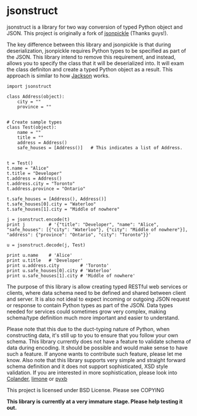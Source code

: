 jsonstruct
==========

jsonstruct is a library for two way conversion of typed Python object and JSON. This project is originally a fork of [jsonpickle](jsonpickle.github.com) (Thanks guys!).

The key difference between this library and jsonpickle is that during deserialization, jsonpickle requires Python types to be specified as part of the JSON. This library intend to remove this requirement, and instead, allows you to specify the class that it will be deserialized into. It will exam the class definiton and create a typed Python object as a result. This approach is similar to how [Jackson](https://github.com/FasterXML/jackson) works.
    
    import jsonstruct

    class Address(object):
        city = ""
        province = ""


    # Create sample types
    class Test(object):
        name = ""
        title = ""
        address = Address()
        safe_houses = [Address()]   # This indicates a list of Address.


    t = Test()
    t.name = "Alice"
    t.title = "Developer"
    t.address = Address()
    t.address.city = "Toronto"
    t.address.province = "Ontario"

    t.safe_houses = [Address(), Address()]
    t.safe_houses[0].city = "Waterloo"
    t.safe_houses[1].city = "Middle of nowhere"

    j = jsonstruct.encode(t)
    print j         # '{"title": "Developer", "name": "Alice", "safe_houses": [{"city": "Waterloo"}, {"city": "Middle of nowhere"}], "address": {"province": "Ontario", "city": "Toronto"}}'

    u = jsonstruct.decode(j, Test)

    print u.name    # 'Alice'
    print u.title   # 'Developer'
    print u.address.city        # 'Toronto'
    print u.safe_houses[0].city # 'Waterloo'
    print u.safe_houses[1].city # 'Middle of nowhere'

The purpose of this library is allow creating typed RESTful web services or clients, where data schema need to be defined and shared between client and server. It is also not ideal to expect incoming or outgoing JSON request or response to contain Python types as part of the JSON. Data types needed for services could sometimes grow very complex, making schema/type definition much more important and easier to understand.

Please note that this due to the duct-typing nature of Python, when constructing data, it's still up to you to ensure that you follow your own schema. This library currently does not have a feature to validate schema of data during encoding. It should be possible and would make sense to have such a feature. If anyone wants to contribute such feature, please let me know. Also note that this library supports very simple and straight forward schema definition and it does not support sophisticated, XSD style validation. If you are interested in more sophistication, please look into [Colander](http://docs.pylonsproject.org/projects/colander/en/latest/), [limone](https://pypi.python.org/pypi/limone) or [pyxb](http://pyxb.sourceforge.net/)

This project is licensed under BSD License. Please see COPYING

**This library is currently at a very immature stage. Please help testing it out.**

